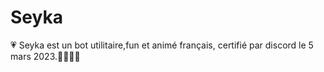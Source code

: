# Seyka
💗 Seyka est un bot utilitaire,fun et animé français, certifié par discord le 5 mars 2023.💚💗💚💗
